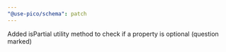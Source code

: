 ```yaml
---
"@use-pico/schema": patch
---
```


Added isPartial utility method to check if a property is optional (question marked)
